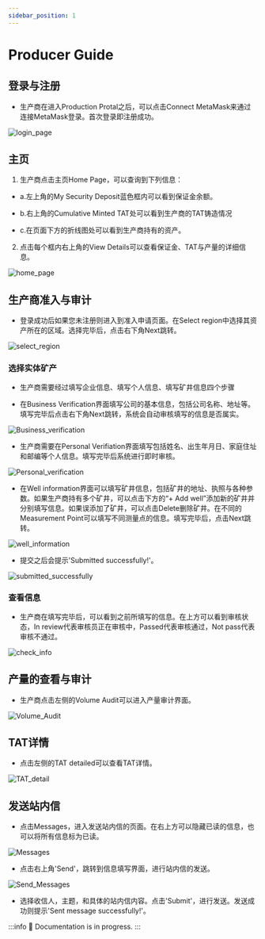 ```yaml
---
sidebar_position: 1
---
```


# Producer Guide

## 登录与注册

* 生产商在进入Production Protal之后，可以点击Connect MetaMask来通过连接MetaMask登录。首次登录即注册成功。

![login_page](/img/docs/login_page.png)

## 主页

1. 生产商点击主页Home Page，可以查询到下列信息：

 - a.左上角的My Security Deposit蓝色框内可以看到保证金余额。
  
 - b.右上角的Cumulative Minted TAT处可以看到生产商的TAT铸造情况

 - c.在页面下方的折线图处可以看到生产商持有的资产。
 
2. 点击每个框内右上角的View Details可以查看保证金、TAT与产量的详细信息。

![home_page](/img/docs/login_page.png)

## 生产商准入与审计

* 登录成功后如果您未注册则进入到准入申请页面。在Select region中选择其资产所在的区域。选择完毕后，点击右下角Next跳转。

![select_region](/img/docs/login_page.png)

### 选择实体矿产

* 生产商需要经过填写企业信息、填写个人信息、填写矿井信息四个步骤

* 在Business Verification界面填写公司的基本信息，包括公司名称、地址等。填写完毕后点击右下角Next跳转，系统会自动审核填写的信息是否属实。

![Business_verification](/img/docs/login_page.png)

* 生产商需要在Personal Verifiation界面填写包括姓名、出生年月日、家庭住址和邮编等个人信息。填写完毕后系统进行即时审核。

![Personal_verification](/img/docs/login_page.png)

* 在Well information界面可以填写矿井信息，包括矿井的地址、执照与各种参数。如果生产商持有多个矿井，可以点击下方的“+ Add well”添加新的矿井并分别填写信息。如果误添加了矿井，可以点击Delete删除矿井。在不同的Measurement Point可以填写不同测量点的信息。填写完毕后，点击Next跳转。

![well_information](/img/docs/login_page.png)

* 提交之后会提示'Submitted successfully!'。

![submitted_successfully](/img/docs/login_page.png)

### 查看信息

* 生产商在填写完毕后，可以看到之前所填写的信息。在上方可以看到审核状态，In review代表审核员正在审核中，Passed代表审核通过，Not pass代表审核不通过。

![check_info](/img/docs/login_page.png)

## 产量的查看与审计

* 生产商点击左侧的Volume Audit可以进入产量审计界面。

![Volume_Audit](/img/docs/login_page.png)



## TAT详情

* 点击左侧的TAT detailed可以查看TAT详情。

![TAT_detail](/img/docs/login_page.png)

## 发送站内信

* 点击Messages，进入发送站内信的页面。在右上方可以隐藏已读的信息，也可以将所有信息标为已读。

![Messages](/img/docs/login_page.png)

* 点击右上角'Send'，跳转到信息填写界面，进行站内信的发送。

![Send_Messages](/img/docs/login_page.png)

* 选择收信人，主题，和具体的站内信内容。点击'Submit'，进行发送。发送成功则提示'Sent message successfully!'。


:::info
  🚧 Documentation is in progress.
:::
